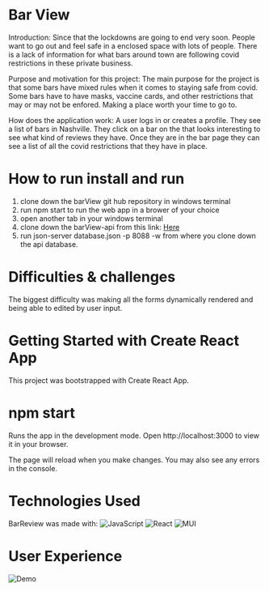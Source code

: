 # Bar View
  
  Introduction: Since that the lockdowns are going to end very soon. People want to go out and feel safe in a enclosed space with lots of people. There is a lack of information for what bars around town are following covid restrictions in these private business.  


Purpose and motivation for this project: The main purpose for the project is that some bars have mixed rules when it comes to staying safe from covid. Some bars have to have masks, vaccine cards, and other restrictions that may or may not be enfored. Making a place worth your time to go to. 

How does the application work: A user logs in or creates a profile. They see a list of bars in Nashville. They click on a bar on the  that looks interesting to see what kind of reviews they have. Once they are in the bar page they can see a list of all the covid restrictions that they have in place. 

# How to run install and run

1. clone down the barView git hub repository in windows terminal 
2. run npm start to run the web app in a brower of your choice
3. open another tab in your windows terminal
4. clone down the barView-api from this link: [Here ](https://github.com/NatCenter/barReview-api)
5. run json-server database.json -p 8088 -w from where you clone down the api database.

# Difficulties & challenges
The biggest difficulty was making all the forms dynamically rendered and being able to edited by user input.

# Getting Started with Create React App
This project was bootstrapped with Create React App.

# npm start

Runs the app in the development mode.
Open http://localhost:3000 to view it in your browser.

The page will reload when you make changes.
You may also see any errors in the console.

# Technologies Used
BarReview was made with:
![JavaScript](https://img.shields.io/badge/javascript-%23323330.svg?style=for-the-badge&logo=javascript&logoColor=%23F7DF1E)
![React](https://img.shields.io/badge/react-%2320232a.svg?style=for-the-badge&logo=react&logoColor=%2361DAFB)
![MUI](https://img.shields.io/badge/MUI-%230081CB.svg?style=for-the-badge&logo=mui&logoColor=white)



# User Experience
![Demo](https://user-images.githubusercontent.com/34755641/155005931-5eda3c70-5eb6-4297-9d17-99d4265ec2d5.gif)







